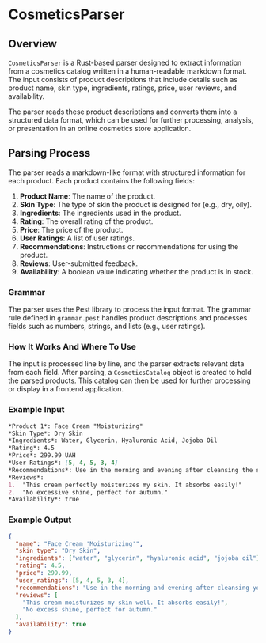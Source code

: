 # CosmeticsParser

## Overview
`CosmeticsParser` is a Rust-based parser designed to extract information from a cosmetics catalog written in a human-readable markdown format. The input consists of product descriptions that include details such as product name, skin type, ingredients, ratings, price, user reviews, and availability.

The parser reads these product descriptions and converts them into a structured data format, which can be used for further processing, analysis, or presentation in an online cosmetics store application.

## Parsing Process
The parser reads a markdown-like format with structured information for each product. Each product contains the following fields:

1. **Product Name**: The name of the product.
2. **Skin Type**: The type of skin the product is designed for (e.g., dry, oily).
3. **Ingredients**: The ingredients used in the product.
4. **Rating**: The overall rating of the product.
5. **Price**: The price of the product.
6. **User Ratings**: A list of user ratings.
7. **Recommendations**: Instructions or recommendations for using the product.
8. **Reviews**: User-submitted feedback.
9. **Availability**: A boolean value indicating whether the product is in stock.

### Grammar
The parser uses the Pest library to process the input format. The grammar rule defined in `grammar.pest` handles product descriptions and processes fields such as numbers, strings, and lists (e.g., user ratings).

### How It Works And Where To Use
The input is processed line by line, and the parser extracts relevant data from each field. After parsing, a `CosmeticsCatalog` object is created to hold the parsed products. This catalog can then be used for further processing or display in a frontend application.

### Example Input
```markdown
*Product 1*: Face Cream "Moisturizing"
*Skin Type*: Dry Skin
*Ingredients*: Water, Glycerin, Hyaluronic Acid, Jojoba Oil
*Rating*: 4.5
*Price*: 299.99 UAH
*User Ratings*: [5, 4, 5, 3, 4]
*Recommendations*: Use in the morning and evening after cleansing the skin. Suitable for sensitive skin.
*Reviews*:
1.	"This cream perfectly moisturizes my skin. It absorbs easily!"
2.	"No excessive shine, perfect for autumn."
*Availability*: true
```

### Example Output
```json
{
  "name": "Face Cream 'Moisturizing'",
  "skin_type": "Dry Skin",
  "ingredients": ["water", "glycerin", "hyaluronic acid", "jojoba oil"],
  "rating": 4.5,
  "price": 299.99,
  "user_ratings": [5, 4, 5, 3, 4],
  "recommendations": "Use in the morning and evening after cleansing your skin. Suitable for sensitive skin.",
  "reviews": [
    "This cream moisturizes my skin well. It absorbs easily!",
    "No excess shine, perfect for autumn."
  ],
  "availability": true
}
```


